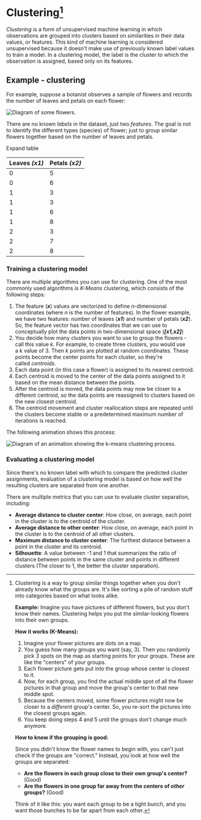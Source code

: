 # Clustering[^1]

_Clustering_ is a form of unsupervised machine learning in which observations are grouped into clusters based on similarities in their data values, or features. This kind of machine learning is considered unsupervised because it doesn't make use of previously known label values to train a model. In a clustering model, the label is the cluster to which the observation is assigned, based only on its features.

## Example - clustering

For example, suppose a botanist observes a sample of flowers and records the number of leaves and petals on each flower:

![Diagram of some flowers.](https://learn.microsoft.com/en-us/training/wwl-data-ai/fundamentals-machine-learning/media/flowers.png)

There are no known _labels_ in the dataset, just two _features_. The goal is not to identify the different types (species) of flower; just to group similar flowers together based on the number of leaves and petals.

Expand table

|Leaves _(x1)_|Petals _(x2)_|
|---|---|
|0|5|
|0|6|
|1|3|
|1|3|
|1|6|
|1|8|
|2|3|
|2|7|
|2|8|

### Training a clustering model

There are multiple algorithms you can use for clustering. One of the most commonly used algorithms is _K-Means_ clustering, which consists of the following steps:

1. The feature (_**x**_) values are vectorized to define _n_-dimensional coordinates (where _n_ is the number of features). In the flower example, we have two features: number of leaves (_**x1**_) and number of petals (_**x2**_). So, the feature vector has two coordinates that we can use to conceptually plot the data points in two-dimensional space (_**[x1,x2]**_)
2. You decide how many clusters you want to use to group the flowers - call this value _k_. For example, to create three clusters, you would use a _k_ value of 3. Then _k_ points are plotted at random coordinates. These points become the center points for each cluster, so they're called _centroids_.
3. Each data point (in this case a flower) is assigned to its nearest centroid.
4. Each centroid is moved to the center of the data points assigned to it based on the mean distance between the points.
5. After the centroid is moved, the data points may now be closer to a different centroid, so the data points are reassigned to clusters based on the new closest centroid.
6. The centroid movement and cluster reallocation steps are repeated until the clusters become stable or a predetermined maximum number of iterations is reached.

The following animation shows this process:

![Diagram of an animation showing the k-means clustering process.](https://learn.microsoft.com/en-us/training/wwl-data-ai/fundamentals-machine-learning/media/clustering.gif)

### Evaluating a clustering model

Since there's no known label with which to compare the predicted cluster assignments, evaluation of a clustering model is based on how well the resulting clusters are separated from one another.

There are multiple metrics that you can use to evaluate cluster separation, including:

- **Average distance to cluster center**: How close, on average, each point in the cluster is to the centroid of the cluster.
- **Average distance to other center**: How close, on average, each point in the cluster is to the centroid of all other clusters.
- **Maximum distance to cluster center**: The furthest distance between a point in the cluster and its centroid.
- **Silhouette**: A value between -1 and 1 that summarizes the ratio of distance between points in the same cluster and points in different clusters (The closer to 1, the better the cluster separation).

[^1]: Clustering is a way to group similar things together when you don't already know what the groups are. It's like sorting a pile of random stuff into categories based on what looks alike.
	
	**Example:** Imagine you have pictures of different flowers, but you don't know their names. Clustering helps you put the similar-looking flowers into their own groups.
	
	**How it works (K-Means):**
	
	1. Imagine your flower pictures are dots on a map.
	2. You guess how many groups you want (say, 3). Then you randomly pick 3 spots on the map as starting points for your groups. These are like the "centers" of your groups.
	3. Each flower picture gets put into the group whose center is closest to it.
	4. Now, for each group, you find the actual middle spot of all the flower pictures in that group and move the group's center to that new middle spot.
	5. Because the centers moved, some flower pictures might now be closer to a _different_ group's center. So, you re-sort the pictures into the closest groups again.
	6. You keep doing steps 4 and 5 until the groups don't change much anymore.
	
	**How to know if the grouping is good:**
	
	Since you didn't know the flower names to begin with, you can't just check if the groups are "correct." Instead, you look at how well the groups are separated:
	
	- **Are the flowers in each group close to their own group's center?** (Good)
	- **Are the flowers in one group far away from the centers of _other_ groups?** (Good)
	
	Think of it like this: you want each group to be a tight bunch, and you want those bunches to be far apart from each other.
	
